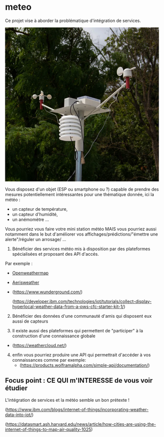 # meteo

Ce projet vise à aborder la problématique d'intégration de services. 

![](meteo.jpg)

Vous disposez d'un objet (ESP ou smartphone ou ?) capable de prendre des 
mesures potentiellement intéressantes pour une thématique donnée, ici la météo :
  * un capteur de température, 
  * un capteur d'humidité, 
  * un anémomètre ...

Vous pourriez vous faire votre mini station météo MAIS vous pourriez aussi
notamment dans le but d'améliorer vos affichages/prédictions/"émettre une alerte"/réguler un arrosage/ ...

1) Bénéficier des services météo mis à disposition par des plateformes 
spécialisées et proposant des API d'accés.

Par exemple :
  * [Openweathermap](https://openweathermap.org/)
  * [Aerisweather](https://www.aerisweather.com/)
  * (https://www.wunderground.com/) 
    
    (https://developer.ibm.com/technologies/iot/tutorials/collect-display-hyperlocal-weather-data-from-a-pws-cfc-starter-kit-1/)
  
2) Bénéficier des données d'une communauté d'amis qui disposent eux aussi 
de capteurs

3) Il existe aussi des plateformes qui permettent de "participer" à la construction 
d'une connaissance globale
* (https://weathercloud.net/)
   
4) enfin vous pourriez produire une API qui permettrait d'accéder à vos connaissances
   comme par exemple:
   * (https://products.wolframalpha.com/simple-api/documentation/)
   
## Focus point : CE QUI m'INTERESSE de vous voir étudier
L'intégration de services et la météo semble un bon prétexte !

(https://www.ibm.com/blogs/internet-of-things/incorporating-weather-data-into-iot/)

(https://datasmart.ash.harvard.edu/news/article/how-cities-are-using-the-internet-of-things-to-map-air-quality-1025)
